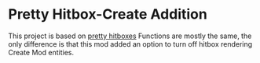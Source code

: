 # Pretty Hitbox-Create Addition
This project is based on [pretty hitboxes](https://github.com/nexensys/PrettyHitboxes)
Functions are mostly the same, the only difference is that this mod added an option to turn off hitbox rendering Create Mod entities.
